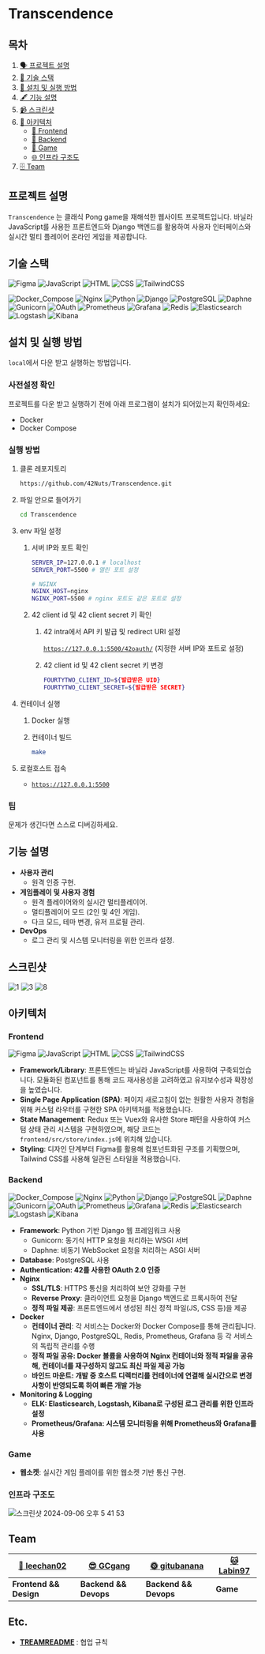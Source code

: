 # Transcendence

## 목차
1. [🗣️ 프로젝트 설명](#프로젝트-설명)
2. [🦾 기술 스택](#기술-스택)
3. [🤖 설치 및 실행 방법](#설치-및-실행-방법)
4. [🖋️ 기능 설명](#기능-설명)
5. [📹 스크린샷](#스크린샷)
6. [🔖 아키텍처](#아키텍처)
   - [🍔 Frontend](#frontend)
   - [🥐 Backend](#backend)
   - [🏓 Game](#game)
   - [🌐 인프라 구조도](#인프라-구조도)
7. [🗄️ Team](#team)

## 프로젝트 설명

`Transcendence` 는 클래식 Pong game을 재해석한 웹사이트 프로젝트입니다. 바닐라 JavaScript를 사용한 프론트엔드와 Django 백엔드를 활용하여 사용자 인터페이스와 실시간 멀티 플레이어 온라인 게임을 제공합니다.

## 기술 스택

![Figma](https://img.shields.io/badge/Figma-F24E1E?logo=figma&logoColor=white)
![JavaScript](https://img.shields.io/badge/JavaScript-F7DF1E?logo=javascript&logoColor=black)
![HTML](https://img.shields.io/badge/HTML-E34F26?logo=html5&logoColor=white)
![CSS](https://img.shields.io/badge/CSS-1572B6?logo=css3&logoColor=white)
![TailwindCSS](https://img.shields.io/badge/TailwindCSS-38B2AC?logo=tailwind-css&logoColor=white)

![Docker_Compose](https://img.shields.io/badge/Docker_Compose-1DA1F2?logo=docker&logoColor=white)
![Nginx](https://img.shields.io/badge/Nginx-009639?logo=nginx&logoColor=white)
![Python](https://img.shields.io/badge/Python-3776AB?logo=python&logoColor=yellow)
![Django](https://img.shields.io/badge/Django-092E20?logo=django&logoColor=white)
![PostgreSQL](https://img.shields.io/badge/PostgreSQL-316192?logo=postgresql&logoColor=white)
![Daphne](https://img.shields.io/badge/Daphne-512BD4?logo=django&logoColor=white)
![Gunicorn](https://img.shields.io/badge/Gunicorn-499848?logo=gunicorn&logoColor=white)
![OAuth](https://img.shields.io/badge/OAuth-4285F4?logo=oauth&logoColor=white)
![Prometheus](https://img.shields.io/badge/Prometheus-E6522C?logo=prometheus&logoColor=white)
![Grafana](https://img.shields.io/badge/Grafana-F46800?logo=grafana&logoColor=white)
![Redis](https://img.shields.io/badge/Redis-DC382D?logo=redis&logoColor=white)
![Elasticsearch](https://img.shields.io/badge/Elasticsearch-005571?logo=elasticsearch&logoColor=white)
![Logstash](https://img.shields.io/badge/Logstash-005571?logo=logstash&logoColor=white)
![Kibana](https://img.shields.io/badge/Kibana-005571?logo=kibana&logoColor=white)

## 설치 및 실행 방법

`local`에서 다운 받고 실행하는 방법입니다.

### 사전설정 확인

프로젝트를 다운 받고 실행하기 전에 아래 프로그램이 설치가 되어있는지 확인하세요:

- Docker
- Docker Compose

### 실행 방법

1. 클론 레포지토리
    
    ```bash
    https://github.com/42Nuts/Transcendence.git
    ```
    
2. 파일 안으로 들어가기
    
    ```bash
    cd Transcendence
    ```
    
3. env 파일 설정
    1. 서버 IP와 포트 확인
        
        ```bash
        SERVER_IP=127.0.0.1 # localhost
        SERVER_PORT=5500 # 열린 포트 설정
        
        # NGINX
        NGINX_HOST=nginx
        NGINX_PORT=5500 # nginx 포트도 같은 포트로 설정
        ```
        
    2. 42 client id 및 42 client secret 키 확인
        1. 42 intra에서 API 키 발급 및 redirect URI 설정
            
            [`https://127.0.0.1:5500/42oauth/`](https://127.0.0.1:5500/42oauth/) (지정한 서버 IP와 포트로 설정)
            
        2. 42 client id 및 42 client secret 키 변경
            
            ```bash
            FOURTYTWO_CLIENT_ID=${발급받은 UID}
            FOURTYTWO_CLIENT_SECRET=${발급받은 SECRET}
            ```
            
4. 컨테이너 실행
    1. Docker 실행
    2. 컨테이너 빌드
        
        ```bash
        make
        ```
        
5. 로컬호스트 접속
    - [`https://127.0.0.1:5500`](https://127.0.0.1:5500)

### 팁

문제가 생긴다면 스스로 디버깅하세요.

## 기능 설명

- **사용자 관리**
    - 원격 인증 구현.
- **게임플레이 및 사용자 경험**
    - 원격 플레이어와의 실시간 멀티플레이어.
    - 멀티플레이어 모드 (2인 및 4인 게임).
    - 다크 모드, 테마 변경, 유저 프로필 관리.
- **DevOps**
    - 로그 관리 및 시스템 모니터링을 위한 인프라 설정.

## 스크린샷
![1](https://github.com/user-attachments/assets/cbf3673f-1d66-4dff-8b52-b3805b6f2e3c)
![3](https://github.com/user-attachments/assets/18d703c5-f241-4b14-a6cd-6769d2bda9d1)
![8](https://github.com/user-attachments/assets/7ab67c71-a097-42b7-a642-f66434919752)

## 아키텍처

### Frontend
![Figma](https://img.shields.io/badge/Figma-F24E1E?logo=figma&logoColor=white)
![JavaScript](https://img.shields.io/badge/JavaScript-F7DF1E?logo=javascript&logoColor=black)
![HTML](https://img.shields.io/badge/HTML-E34F26?logo=html5&logoColor=white)
![CSS](https://img.shields.io/badge/CSS-1572B6?logo=css3&logoColor=white)
![TailwindCSS](https://img.shields.io/badge/TailwindCSS-38B2AC?logo=tailwind-css&logoColor=white)
- **Framework/Library**: 프론트엔드는 바닐라 JavaScript를 사용하여 구축되었습니다. 모듈화된 컴포넌트를 통해 코드 재사용성을 고려하였고 유지보수성과 확장성을 높였습니다.
- **Single Page Application (SPA)**: 페이지 새로고침이 없는 원활한 사용자 경험을 위해 커스텀 라우터를 구현한 SPA 아키텍처를 적용했습니다.
- **State Management**: Redux 또는 Vuex와 유사한 Store 패턴을 사용하여 커스텀 상태 관리 시스템을 구현하였으며, 해당 코드는 `frontend/src/store/index.js`에 위치해 있습니다.
- **Styling**: 디자인 단계부터 Figma를 활용해 컴포넌트화된 구조를 기획했으며, Tailwind CSS를 사용해 일관된 스타일을 적용했습니다.

### Backend
![Docker_Compose](https://img.shields.io/badge/Docker_Compose-1DA1F2?logo=docker&logoColor=white)
![Nginx](https://img.shields.io/badge/Nginx-009639?logo=nginx&logoColor=white)
![Python](https://img.shields.io/badge/Python-3776AB?logo=python&logoColor=yellow)
![Django](https://img.shields.io/badge/Django-092E20?logo=django&logoColor=white)
![PostgreSQL](https://img.shields.io/badge/PostgreSQL-316192?logo=postgresql&logoColor=white)
![Daphne](https://img.shields.io/badge/Daphne-512BD4?logo=django&logoColor=white)
![Gunicorn](https://img.shields.io/badge/Gunicorn-499848?logo=gunicorn&logoColor=white)
![OAuth](https://img.shields.io/badge/OAuth-4285F4?logo=oauth&logoColor=white)
![Prometheus](https://img.shields.io/badge/Prometheus-E6522C?logo=prometheus&logoColor=white)
![Grafana](https://img.shields.io/badge/Grafana-F46800?logo=grafana&logoColor=white)
![Redis](https://img.shields.io/badge/Redis-DC382D?logo=redis&logoColor=white)
![Elasticsearch](https://img.shields.io/badge/Elasticsearch-005571?logo=elasticsearch&logoColor=white)
![Logstash](https://img.shields.io/badge/Logstash-005571?logo=logstash&logoColor=white)
![Kibana](https://img.shields.io/badge/Kibana-005571?logo=kibana&logoColor=white)
- **Framework**: Python 기반 Django 웹 프레임워크 사용
    - Gunicorn: 동기식 HTTP 요청을 처리하는 WSGI 서버
    - Daphne: 비동기 WebSocket 요청을 처리하는 ASGI 서버
- **Database**: PostgreSQL 사용
- **Authentication: 42를 사용한 OAuth 2.0 인증**
- **Nginx**
    - **SSL/TLS**: HTTPS 통신을 처리하여 보안 강화를 구현
    - **Reverse Proxy**: 클라이언트 요청을 Django 백엔드로 프록시하여 전달
    - **정적 파일 제공**: 프론트엔드에서 생성된 최신 정적 파일(JS, CSS 등)을 제공
- **Docker**
    - **컨테이너 관리**: 각 서비스는 Docker와 Docker Compose를 통해 관리됩니다. Nginx, Django, PostgreSQL, Redis, Prometheus, Grafana 등 각 서비스의 독립적 관리를 수행
    - **정적 파일 공유:  Docker 볼륨을 사용하여 Nginx 컨테이너와 정적 파일을 공유해, 컨테이너를 재구성하지 않고도 최신 파일 제공 가능**
    - **바인드 마운트: 개발 중 호스트 디렉터리를 컨테이너에 연결해 실시간으로 변경 사항이 반영되도록 하여 빠른 개발 가능**
- **Monitoring & Logging**
    - **ELK: Elasticsearch, Logstash, Kibana로 구성된 로그 관리를 위한 인프라 설정**
    - **Prometheus/Grafana: 시스템 모니터링을 위해 Prometheus와 Grafana를 사용**

### Game

- **웹소켓**: 실시간 게임 플레이를 위한 웹소켓 기반 통신 구현.

### 인프라 구조도
![스크린샷 2024-09-06 오후 5 41 53](https://github.com/user-attachments/assets/2b89ef14-d4a2-43ae-8207-0ca3f6b2eaf1)


## Team

<div align="center">

| [🍔 leechan02](https://github.com/leechan02) | [😎 GCgang](https://github.com/GCgang) | [🌞 gitubanana](https://github.com/gitubanana) | [🐱 Labin97](https://github.com/Labin97) |
| ----------------------------------------------- | ----------------------------------------- | ---------------------------------------- | ------------------------------------------ |
| **Frontend && Design** | **Backend && Devops** | **Backend && Devops** | **Game** |

</div>

## Etc.
- **[TREAMREADME](TEAMREADME.md)** : 협업 규칙
